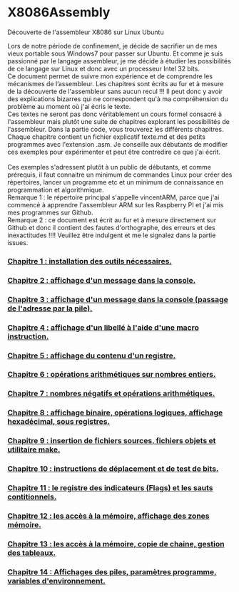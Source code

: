 # X8086Assembly
Découverte de l'assembleur X8086 sur Linux Ubuntu

Lors de notre période de confinement, je décide de sacrifier un de mes vieux portable sous Windows7 pour passer sur Ubuntu. Et comme je suis passionné par le langage assembleur, je me décide à étudier les possibilités de ce langage sur Linux et donc avec un processeur Intel 32 bits.<br>
Ce document permet de suivre mon expérience et de comprendre les mécanismes de l’assembleur. Les chapitres sont écrits au fur et à mesure de la découverte de l'assembleur sans aucun recul !!! Il peut donc y avoir des explications bizarres qui ne correspondent qu'à ma compréhension du problème au moment où j'ai écris le texte.<br>
Ces textes ne seront pas donc véritablement un cours formel consacré à l'assembleur mais plutôt une suite de chapitres explorant les possibilités de l'assembleur.
Dans la partie code, vous trouverez les différents chapitres. Chaque chapitre contient un fichier explicatif texte.md  et des petits programmes avec l'extension .asm. Je conseille aux débutants de modifier ces exemples pour expérimenter et peut être contredire ce que j'ai écrit.  <br>
<br>
Ces exemples s'adressent plutôt à un public de débutants, et comme prérequis, il faut connaitre un minimum de commandes Linux pour créer des répertoires, lancer un programme etc et un minimum de connaissance en programmation et algorithmique.<br>
Remarque 1 : le répertoire principal s'appelle vincentARM, parce que j'ai commencé à apprendre l'assembleur ARM sur les Raspberry PI et j'ai mis mes programmes sur Github.<br>
Remarque 2 : ce document est écrit au fur et à mesure directement sur Github et donc il contient des fautes d'orthographe, des erreurs et des inexactitudes !!!!  Veuillez être indulgent et me le signalez dans la partie issues. <br>

<h3><a href="https://github.com/vincentARM/X8086Assembly/tree/master/chapitre001">Chapitre 1 : installation des outils nécessaires.</a></h3>

<h3><a href="https://github.com/vincentARM/X8086Assembly/tree/master/chapitre002">Chapitre 2 : affichage d'un message dans la console.</a></h3>

<h3><a href="https://github.com/vincentARM/X8086Assembly/tree/master/chapitre003">Chapitre 3 : affichage d'un message dans la console (passage de l'adresse par la pile).</a></h3>

<h3><a href="https://github.com/vincentARM/X8086Assembly/tree/master/chapitre004">Chapitre 4 : affichage d'un libellé à l'aide d'une macro instruction.</a></h3>

<h3><a href="https://github.com/vincentARM/X8086Assembly/tree/master/chapitre005">Chapitre 5 : affichage du contenu d'un registre.</a></h3>

<h3><a href="https://github.com/vincentARM/X8086Assembly/tree/master/chapitre006">Chapitre 6 : opérations arithmétiques sur nombres entiers.</a></h3>

<h3><a href="https://github.com/vincentARM/X8086Assembly/tree/master/chapitre007">Chapitre 7 : nombres négatifs et opérations arithmétiques.</a></h3>

<h3><a href="https://github.com/vincentARM/X8086Assembly/tree/master/chapitre008">Chapitre 8 : affichage binaire, opérations logiques, affichage hexadécimal, sous registres.</a></h3>

<h3><a href="https://github.com/vincentARM/X8086Assembly/tree/master/chapitre009">Chapitre 9 : insertion de fichiers sources, fichiers objets et utilitaire make.</a></h3>

<h3><a href="https://github.com/vincentARM/X8086Assembly/tree/master/chapitre010">Chapitre 10 : instructions de déplacement et de test de bits.</a></h3>

<h3><a href="https://github.com/vincentARM/X8086Assembly/tree/master/chapitre011">Chapitre 11 : le registre des indicateurs (Flags) et les sauts contitionnels.</a></h3>

<h3><a href="https://github.com/vincentARM/X8086Assembly/tree/master/chapitre012">Chapitre 12 : les accès à la mémoire, affichage des zones mémoire.</a></h3>

<h3><a href="https://github.com/vincentARM/X8086Assembly/tree/master/chapitre013">Chapitre 13 : les accès à la mémoire, copie de chaine, gestion des tableaux.</a></h3>

<h3><a href="https://github.com/vincentARM/X8086Assembly/tree/master/chapitre014">Chapitre 14 : Affichages des piles, paramètres programme, variables d'environnement.</a></h3>

